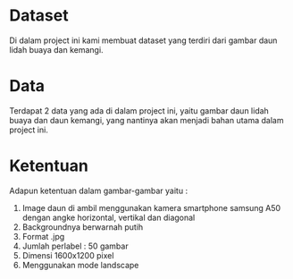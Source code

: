 # Dataset
Di dalam project ini kami membuat dataset yang terdiri dari gambar daun lidah buaya dan kemangi.
# Data
Terdapat 2 data yang ada di dalam project ini, yaitu gambar daun lidah buaya dan daun kemangi, yang nantinya akan menjadi bahan utama dalam project ini.
# Ketentuan 
Adapun ketentuan dalam gambar-gambar yaitu :
1. Image daun di ambil menggunakan kamera smartphone samsung A50 dengan angke horizontal, vertikal dan diagonal
2. Backgroundnya berwarnah putih
3. Format .jpg 
4. Jumlah perlabel : 50 gambar
5. Dimensi 1600x1200 pixel 
6. Menggunakan mode landscape
